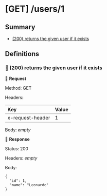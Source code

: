 # [GET] /users/1

## Summary

* [(200) returns the given user if it exists](#8c49c58e-f04c-4ea0-b4b7-82d7f6c9e46c)

## Definitions

### :chicken: (200) returns the given user if it exists <a name="8c49c58e-f04c-4ea0-b4b7-82d7f6c9e46c"></a>

:egg: **Request**

Method: GET

Headers:

| Key | Value |
| :--- | :--- |
| x-request-header | 1 |


Body: _empty_


:hatching_chick: **Response**

Status: 200

Headers: _empty_

Body:

```
{
  "id": 1,
  "name": "Leonardo"
}
```
